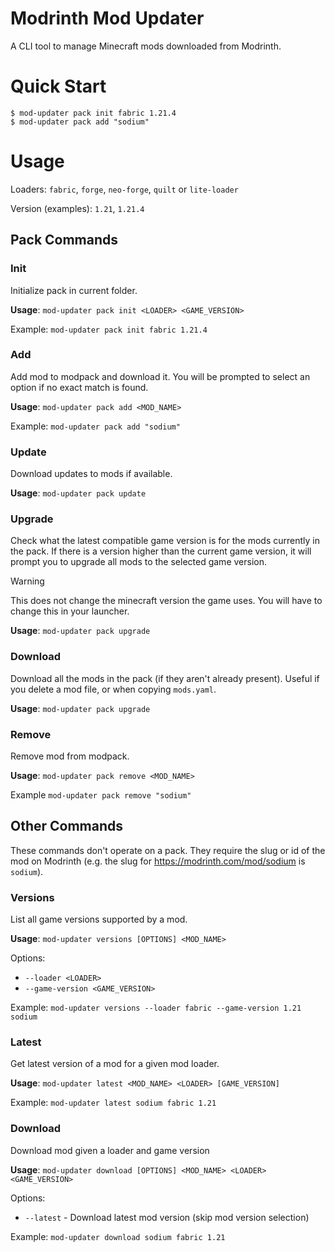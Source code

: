 # Modrinth Mod Updater

A CLI tool to manage Minecraft mods downloaded from Modrinth.

# Quick Start

```
$ mod-updater pack init fabric 1.21.4
$ mod-updater pack add "sodium"
```

# Usage

Loaders: `fabric`, `forge`, `neo-forge`, `quilt` or `lite-loader`

Version (examples): `1.21`, `1.21.4`

## Pack Commands

### Init

Initialize pack in current folder.

**Usage**: `mod-updater pack init <LOADER> <GAME_VERSION>`

Example: `mod-updater pack init fabric 1.21.4`

### Add

Add mod to modpack and download it. You will be prompted to select an option if no exact match is found.

**Usage**: `mod-updater pack add <MOD_NAME>`

Example: `mod-updater pack add "sodium"`

### Update

Download updates to mods if available.

**Usage**: `mod-updater pack update`

### Upgrade

Check what the latest compatible game version is for the mods currently in the pack. If there is a version higher than the current game version, it will prompt you to upgrade all mods to the selected game version.

> [!WARNING]
> This does not change the minecraft version the game uses. You will have to change this in your launcher.

**Usage**: `mod-updater pack upgrade`

### Download

Download all the mods in the pack (if they aren't already present). Useful if you delete a mod file, or when copying `mods.yaml`.

**Usage**: `mod-updater pack upgrade`

### Remove

Remove mod from modpack.

**Usage**: `mod-updater pack remove <MOD_NAME>`

Example `mod-updater pack remove "sodium"`

## Other Commands

These commands don't operate on a pack. They require the slug or id of the mod on Modrinth (e.g. the slug for https://modrinth.com/mod/sodium is `sodium`).

### Versions

List all game versions supported by a mod.

**Usage**: `mod-updater versions [OPTIONS] <MOD_NAME>`

Options:

- `--loader <LOADER>`
- `--game-version <GAME_VERSION>`

Example: `mod-updater versions --loader fabric --game-version 1.21 sodium`

### Latest

Get latest version of a mod for a given mod loader.

**Usage**: `mod-updater latest <MOD_NAME> <LOADER> [GAME_VERSION]`

Example: `mod-updater latest sodium fabric 1.21`

### Download

Download mod given a loader and game version

**Usage**: `mod-updater download [OPTIONS] <MOD_NAME> <LOADER> <GAME_VERSION>`

Options:

- `--latest` - Download latest mod version (skip mod version selection)

Example: `mod-updater download sodium fabric 1.21`
